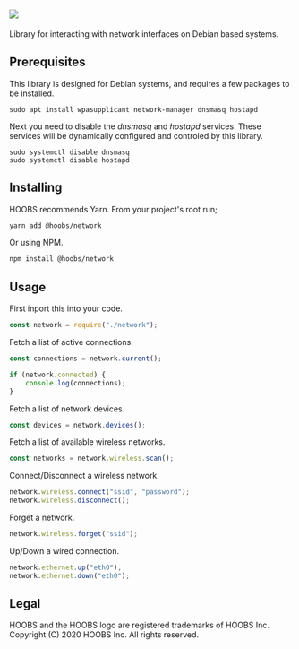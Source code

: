 # ![](https://raw.githubusercontent.com/hoobs-org/HOOBS/master/docs/logo.png)

Library for interacting with network interfaces on Debian based systems.

## Prerequisites
This library is designed for Debian systems, and requires a few packages to be installed.

```
sudo apt install wpasupplicant network-manager dnsmasq hostapd
```

Next you need to disable the *dnsmasq* and *hostapd* services. These services will be dynamically configured and controled by this library.

```
sudo systemctl disable dnsmasq
sudo systemctl disable hostapd
```

## Installing
HOOBS recommends Yarn. From your project's root run;

```sh
yarn add @hoobs/network
```

Or using NPM.

```sh
npm install @hoobs/network
```

## Usage
First inport this into your code.

```js
const network = require("./network");
```

Fetch a list of active connections.

```js
const connections = network.current();

if (network.connected) {
    console.log(connections);
}
```

Fetch a list of network devices.

```js
const devices = network.devices();
```

Fetch a list of available wireless networks.

```js
const networks = network.wireless.scan();
```

Connect/Disconnect a wireless network.

```js
network.wireless.connect("ssid", "password");
network.wireless.disconnect();
```

Forget a network.

```js
network.wireless.forget("ssid");
```

Up/Down a wired connection.

```js
network.ethernet.up("eth0");
network.ethernet.down("eth0");
```

## Legal
HOOBS and the HOOBS logo are registered trademarks of HOOBS Inc. Copyright (C) 2020 HOOBS Inc. All rights reserved.
